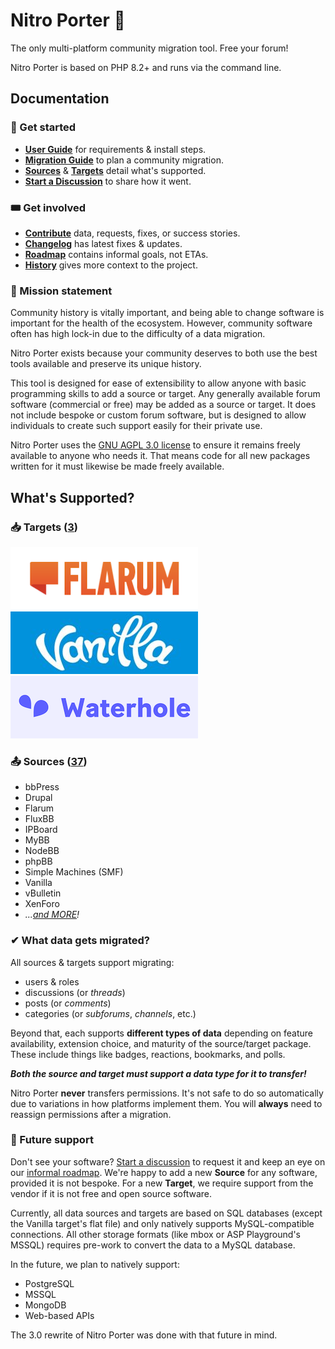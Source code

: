 Nitro Porter 🚀
==============

The only multi-platform community migration tool. Free your forum!

Nitro Porter is based on PHP 8.2+ and runs via the command line.

## Documentation

### 🚥 Get started

* [**User Guide**](https://nitroporter.org/guide) for requirements & install steps.
* [**Migration Guide**](https://nitroporter.org/migrations) to plan a community migration.
* [**Sources**](https://nitroporter.org/sources) & [**Targets**](https://nitroporter.org/targets) detail what's supported.
* [**Start a Discussion**](https://github.com/linc/nitro-porter/discussions) to share how it went.

### 🎟️ Get involved

* [**Contribute**](docs/contribute.md) data, requests, fixes, or success stories.
* [**Changelog**](CHANGELOG.md) has latest fixes & updates.
* [**Roadmap**](https://github.com/users/linc/projects/2) contains informal goals, not ETAs.
* [**History**](docs/history.md) gives more context to the project.

### 🚀 Mission statement

Community history is vitally important, and being able to change software is important for the health of the ecosystem.
However, community software often has high lock-in due to the difficulty of a data migration.

Nitro Porter exists because your community deserves to both use the best tools available and preserve its unique history.

This tool is designed for ease of extensibility to allow anyone with basic programming skills to add a source or target.
Any generally available forum software (commercial or free) may be added as a source or target.
It does not include bespoke or custom forum software, but is designed to allow individuals to create such support easily for their private use.

Nitro Porter uses the [GNU AGPL 3.0 license](COPYING) to ensure it remains freely available to anyone who needs it.
That means code for all new packages written for it must likewise be made freely available.

## What's Supported?

### 📥 Targets ([3](https://nitroporter.org/targets))

![Flarum](assets/logos/flarum-300x100.png)
![Vanilla](assets/logos/vanilla-300x100.png)
![Waterhole](assets/logos/waterhole-300x100.png)

### 📤 Sources ([37](https://nitroporter.org/sources))
* bbPress
* Drupal
* Flarum
* FluxBB
* IPBoard
* MyBB
* NodeBB
* phpBB
* Simple Machines (SMF)
* Vanilla
* vBulletin
* XenForo
* _...[and MORE](https://nitroporter.org/sources)!_

### ✔ What data gets migrated?

All sources & targets support migrating:
* users & roles
* discussions (or _threads_)
* posts (or _comments_)
* categories (or _subforums_, _channels_, etc.)

Beyond that, each supports **different types of data** depending on feature availability, extension choice, and maturity of the source/target package.
These include things like badges, reactions, bookmarks, and polls.

**_Both the source and target must support a data type for it to transfer!_**

Nitro Porter **never** transfers permissions. It's not safe to do so automatically due to variations in how platforms implement them.
You will **always** need to reassign permissions after a migration.

### 🔭 Future support

Don't see your software? [Start a discussion](https://github.com/linc/nitro-porter/discussions/new) to request it and keep an eye on our [informal roadmap](https://github.com/users/linc/projects/2).
We're happy to add a new **Source** for any software, provided it is not bespoke.
For a new **Target**, we require support from the vendor if it is not free and open source software.

Currently, all data sources and targets are based on SQL databases (except the Vanilla target's flat file)
and only natively supports MySQL-compatible connections. All other storage formats (like mbox or ASP Playground's MSSQL) 
requires pre-work to convert the data to a MySQL database.

In the future, we plan to natively support:
* PostgreSQL
* MSSQL
* MongoDB
* Web-based APIs

The 3.0 rewrite of Nitro Porter was done with that future in mind.
